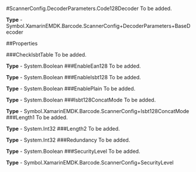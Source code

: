 #ScannerConfig.DecoderParameters.Code128Decoder
To be added.

**Type** - Symbol.XamarinEMDK.Barcode.ScannerConfig+DecoderParameters+BaseDecoder

##Properties

###CheckIsbtTable
To be added.

**Type** - System.Boolean
###EnableEan128
To be added.

**Type** - System.Boolean
###EnableIsbt128
To be added.

**Type** - System.Boolean
###EnablePlain
To be added.

**Type** - System.Boolean
###Isbt128ConcatMode
To be added.

**Type** - Symbol.XamarinEMDK.Barcode.ScannerConfig+Isbt128ConcatMode
###Length1
To be added.

**Type** - System.Int32
###Length2
To be added.

**Type** - System.Int32
###Redundancy
To be added.

**Type** - System.Boolean
###SecurityLevel
To be added.

**Type** - Symbol.XamarinEMDK.Barcode.ScannerConfig+SecurityLevel


